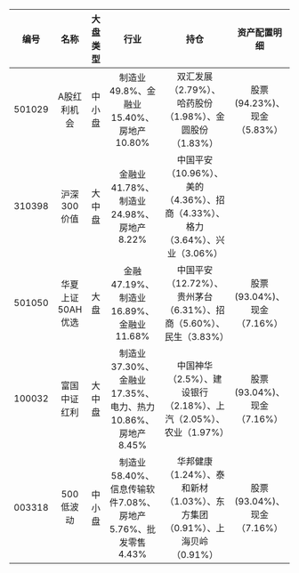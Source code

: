 | 编号 | 名称 | 大盘类型 |行业|持仓|资产配置明细|
| :---: | :----: | :----: |:----:|:----:|:----:|
| 501029| A股红利机会 | 中小盘 |制造业49.8%、金融业15.40%、房地产10.80%|双汇发展（2.79%）、	哈药股份（1.98%）、金圆股份（1.83%）|股票(94.23%)、现金（5.83%）|
| 310398| 沪深300价值 | 大中盘|金融业41.78%、制造业24.98%、房地产8.22%|中国平安（10.96%）、美的（4.36%）、招商（4.33%）、格力（3.64%）、兴业（3.06%）||
| 501050| 华夏上证50AH优选 | 大盘|金融47.19%、制造业16.89%、金融业11.68%|中国平安（12.72%）、贵州茅台（6.31%）、招商（5.60%）、民生（3.83%）|股票(93.04%)、现金（7.16%）|
| 100032| 富国中证红利 | 大中盘|制造业37.30%、金融业17.35%、电力、热力10.86%、房地产8.45%|中国神华（2.5%）、建设银行（2.18%）、上汽（2.05%）、农业（1.97%）|股票(93.04%)、现金（7.16%）|
| 003318| 500低波动 | 中小盘|制造业58.40%、信息传输软件7.08%、房地产5.76%、批发零售4.43%|华邦健康（1.24%）、泰和新材（1.03%）、东方集团（0.91%）、上海贝岭（0.91%）|股票(93.04%)、现金（7.16%）|
